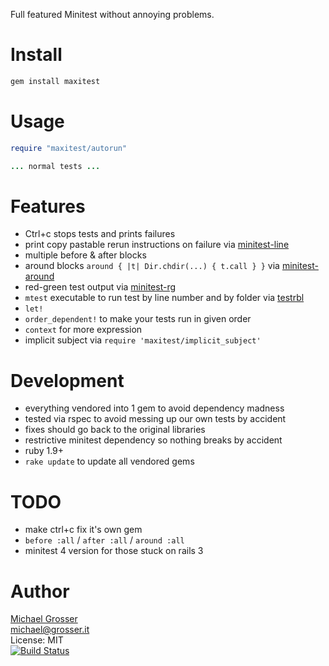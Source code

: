 Full featured Minitest without annoying problems.

Install
=======

```Bash
gem install maxitest
```

Usage
=====

```Ruby
require "maxitest/autorun"

... normal tests ...
```

Features
========
 - Ctrl+c stops tests and prints failures
 - print copy pastable rerun instructions on failure via [minitest-line](https://github.com/judofyr/minitest-line)
 - multiple before & after blocks
 - around blocks `around { |t| Dir.chdir(...) { t.call } }` via [minitest-around](https://github.com/splattael/minitest-around)
 - red-green test output via [minitest-rg](https://github.com/blowmage/minitest-rg)
 - `mtest` executable to run test by line number and by folder via [testrbl](https://github.com/grosser/testrbl)
 - `let!`
 - `order_dependent!` to make your tests run in given order
 - `context` for more expression
 - implicit subject via `require 'maxitest/implicit_subject'`

Development
===========
 - everything vendored into 1 gem to avoid dependency madness
 - tested via rspec to avoid messing up our own tests by accident
 - fixes should go back to the original libraries
 - restrictive minitest dependency so nothing breaks by accident
 - ruby 1.9+
 - `rake update` to update all vendored gems
 
TODO
====
 - make ctrl+c fix it's own gem
 - `before :all` / `after :all` / `around :all`
 - minitest 4 version for those stuck on rails 3

Author
======
[Michael Grosser](http://grosser.it)<br/>
michael@grosser.it<br/>
License: MIT<br/>
[![Build Status](https://travis-ci.org/grosser/maxitest.png)](https://travis-ci.org/grosser/maxitest)

